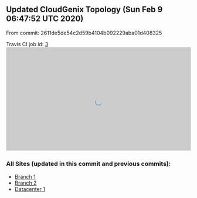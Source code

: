 ## Updated CloudGenix Topology (Sun Feb  9 06:47:52 UTC 2020)

From commit: 2611de5de54c2d59b4104b092229aba01d408325 

Travis CI job id: [3](https://travis-ci.com/CloudGenix/network-as-code/builds/148075138)
<img alt="Map Image" src="map.png?raw=1" width="1110">

### All Sites (updated in this commit and previous commits):

<ul>
<li><A href="Branch 1/README.md">Branch 1</A>
<li><A href="Branch 2/README.md">Branch 2</A>
<li><A href="Datacenter 1/README.md">Datacenter 1</A>

